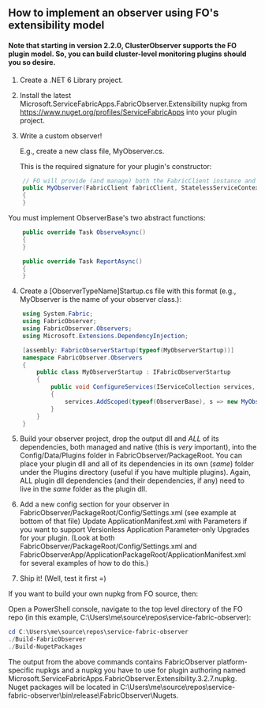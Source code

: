 ## How to implement an observer using FO's extensibility model

#### Note that starting in version 2.2.0, ClusterObserver supports the FO plugin model. So, you can build cluster-level monitoring plugins should you so desire.

1. Create a .NET 6 Library project.

2. Install the latest Microsoft.ServiceFabricApps.FabricObserver.Extensibility nupkg from https://www.nuget.org/profiles/ServiceFabricApps into your plugin project.

3. Write a custom observer!

    E.g., create a new class file, MyObserver.cs.

    This is the required signature for your plugin's constructor: 

```C#
    // FO will provide (and manage) both the FabricClient instance and StatelessServiceContext instance during startup.
    public MyObserver(FabricClient fabricClient, StatelessServiceContext context) : base(fabricClient, context)
    {
    }
```

You must implement ObserverBase's two abstract functions: 

```C#
    public override Task ObserveAsync()
    {
    }

    public override Task ReportAsync()
    {
    }
```

4. Create a [ObserverTypeName]Startup.cs file with this format (e.g., MyObserver is the name of your observer class.):
    
```C#
    using System.Fabric;
    using FabricObserver;
    using FabricObserver.Observers;
    using Microsoft.Extensions.DependencyInjection;

    [assembly: FabricObserverStartup(typeof(MyObserverStartup))]
    namespace FabricObserver.Observers
    {
        public class MyObserverStartup : IFabricObserverStartup
        {
            public void ConfigureServices(IServiceCollection services, FabricClient fabricClient, StatelessServiceContext context)
            {
                services.AddScoped(typeof(ObserverBase), s => new MyObserver(fabricClient, context));
            }
        }
    }
```

5. Build your observer project, drop the output dll and *ALL* of its dependencies, both managed and native (this is *very* important), into the Config/Data/Plugins folder in FabricObserver/PackageRoot. 
   You can place your plugin dll and all of its dependencies in its own (*same*) folder under the Plugins directory (useful if you have multiple plugins). 
   Again, ALL plugin dll dependencies (and their dependencies, if any) need to live in the *same* folder as the plugin dll.

6. Add a new config section for your observer in FabricObserver/PackageRoot/Config/Settings.xml (see example at bottom of that file)
   Update ApplicationManifest.xml with Parameters if you want to support Versionless Application Parameter-only Upgrades for your plugin.
   (Look at both FabricObserver/PackageRoot/Config/Settings.xml and FabricObserverApp/ApplicationPackageRoot/ApplicationManifest.xml for several examples of how to do this.)

7. Ship it! (Well, test it first =)


If you want to build your own nupkg from FO source, then:

Open a PowerShell console, navigate to the top level directory of the FO repo (in this example, C:\Users\me\source\repos\service-fabric-observer):

```PowerShell
cd C:\Users\me\source\repos\service-fabric-observer
./Build-FabricObserver
./Build-NugetPackages
```
The output from the above commands contains FabricObserver platform-specific nupkgs and a nupkg you have to use for plugin authoring named Microsoft.ServiceFabricApps.FabricObserver.Extensibility.3.2.7.nupkg. Nuget packages will be located in 
C:\Users\me\source\repos\service-fabric-observer\bin\release\FabricObserver\Nugets.